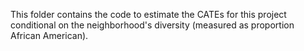 This folder contains the code to estimate the CATEs for this project conditional on the neighborhood's diversity (measured as proportion African American).